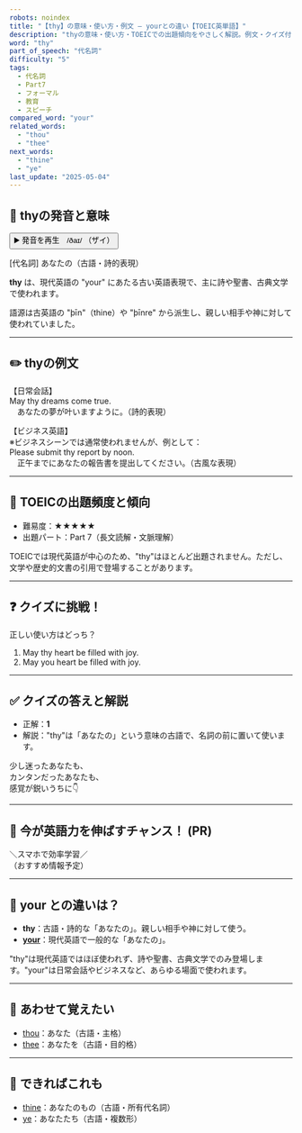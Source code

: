 ```yaml
---
robots: noindex
title: "【thy】の意味・使い方・例文 ― yourとの違い【TOEIC英単語】"
description: "thyの意味・使い方・TOEICでの出題傾向をやさしく解説。例文・クイズ付きでyourとの違いもわかりやすく学べます。"
word: "thy"
part_of_speech: "代名詞"
difficulty: "5"
tags:
  - 代名詞
  - Part7
  - フォーマル
  - 教育
  - スピーチ
compared_word: "your"
related_words:
  - "thou"
  - "thee"
next_words:
  - "thine"
  - "ye"
last_update: "2025-05-04"
---
```


## 🔰 thyの発音と意味

<button class="play-audio" onclick="playTTS('thy')">
  <span class="play-audio-main">
    ▶️ 発音を再生　/ðaɪ/
  </span>
  <span class="play-audio-sub">
    （ザイ）
  </span>
</button>

[代名詞] あなたの（古語・詩的表現）

**thy** は、現代英語の "your" にあたる古い英語表現で、主に詩や聖書、古典文学で使われます。

語源は古英語の "þīn"（thine）や "þīnre" から派生し、親しい相手や神に対して使われていました。

---

## ✏️ thyの例文

【日常会話】  
May thy dreams come true.  
　あなたの夢が叶いますように。（詩的表現）

【ビジネス英語】  
※ビジネスシーンでは通常使われませんが、例として：  
Please submit thy report by noon.  
　正午までにあなたの報告書を提出してください。（古風な表現）

---

## 🎯 TOEICの出題頻度と傾向

- 難易度：★★★★★
- 出題パート：Part 7（長文読解・文脈理解）

TOEICでは現代英語が中心のため、"thy"はほとんど出題されません。ただし、文学や歴史的文書の引用で登場することがあります。

---

## ❓ クイズに挑戦！

正しい使い方はどっち？

1. May thy heart be filled with joy.  
2. May you heart be filled with joy.

---

## ✅ クイズの答えと解説

- 正解：**1**
- 解説："thy"は「あなたの」という意味の古語で、名詞の前に置いて使います。

少し迷ったあなたも、  
カンタンだったあなたも、  
感覚が鋭いうちに👇️

---

## 🚀 今が英語力を伸ばすチャンス！ (PR)

<div class="info-center">
＼スマホで効率学習／<br>  
（おすすめ情報予定）
</div>

---

## 🤔  your との違いは？

- **thy**：古語・詩的な「あなたの」。親しい相手や神に対して使う。
- **[your](/word/your/)**：現代英語で一般的な「あなたの」。

"thy"は現代英語ではほぼ使われず、詩や聖書、古典文学でのみ登場します。"your"は日常会話やビジネスなど、あらゆる場面で使われます。

---

## 🧩 あわせて覚えたい

- [thou](/word/thou/)：あなた（古語・主格）
- [thee](/word/thee/)：あなたを（古語・目的格）

---

## 📖 できればこれも

- [thine](/word/thine/)：あなたのもの（古語・所有代名詞）
- [ye](/word/ye/)：あなたたち（古語・複数形）

<!-- cvid: aid06_bid05 -->
